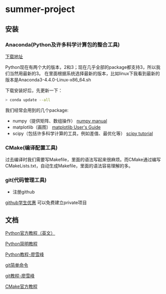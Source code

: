 # summer-project


## 安装

### Anaconda(Python及许多科学计算包的整合工具)

[下载地址](https://mirrors.tuna.tsinghua.edu.cn/anaconda/archive/)

Python现在有两个大的版本，2和3；现在几乎全部的package都支持3，所以我们当然用最新的3。
在里面根据系统选择最新的版本，比如linux下我看到最新的版本是Anaconda3-4.4.0-Linux-x86_64.sh 

下载安装好后，先更新一下：

```bash
> conda update --all
```

我们经常会用到的几个package:

- numpy（提供矩阵、数组操作）
  [numpy manual](https://docs.scipy.org/doc/numpy/)
- matplotlib（画图）
  [matplotlib User's Guide](http://matplotlib.org/users/index.html)
- scipy（包括许多科学计算的工具，例如差值、最优化等）
  [scipy tutorial](https://docs.scipy.org/doc/scipy/reference/tutorial/index.html)

### CMake(编译配置工具)

过去编译时我们需要写Makefile，里面的语法写起来很麻烦。而CMake通过编写CMakeLists.txt，自动生成Makefile，里面的语法容易理解的多。

### git(代码管理工具)

- 注册github

[github学生优惠](https://education.github.com/pack) 可以免费建立private项目

## 文档

[Python官方教程（英文）](https://docs.python.org/3/tutorial/index.html)

[Python简明教程](docs/A-Byte-of-Python3_zh.pdf)

[Python教程-廖雪峰](https://www.liaoxuefeng.com/wiki/0014316089557264a6b348958f449949df42a6d3a2e542c000)

[git简单命令](http://rogerdudler.github.io/git-guide/)

[git教程-廖雪峰](https://www.liaoxuefeng.com/wiki/0013739516305929606dd18361248578c67b8067c8c017b000)

[CMake官方教程](https://cmake.org/cmake-tutorial/)
